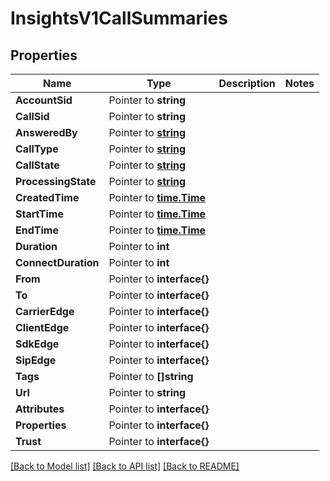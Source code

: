 # InsightsV1CallSummaries

## Properties

Name | Type | Description | Notes
------------ | ------------- | ------------- | -------------
**AccountSid** | Pointer to **string** |  |
**CallSid** | Pointer to **string** |  |
**AnsweredBy** | Pointer to [**string**](CallSummariesEnumAnsweredBy.md) |  |
**CallType** | Pointer to [**string**](CallSummariesEnumCallType.md) |  |
**CallState** | Pointer to [**string**](CallSummariesEnumCallState.md) |  |
**ProcessingState** | Pointer to [**string**](CallSummariesEnumProcessingState.md) |  |
**CreatedTime** | Pointer to [**time.Time**](time.Time.md) |  |
**StartTime** | Pointer to [**time.Time**](time.Time.md) |  |
**EndTime** | Pointer to [**time.Time**](time.Time.md) |  |
**Duration** | Pointer to **int** |  |
**ConnectDuration** | Pointer to **int** |  |
**From** | Pointer to **interface{}** |  |
**To** | Pointer to **interface{}** |  |
**CarrierEdge** | Pointer to **interface{}** |  |
**ClientEdge** | Pointer to **interface{}** |  |
**SdkEdge** | Pointer to **interface{}** |  |
**SipEdge** | Pointer to **interface{}** |  |
**Tags** | Pointer to **[]string** |  |
**Url** | Pointer to **string** |  |
**Attributes** | Pointer to **interface{}** |  |
**Properties** | Pointer to **interface{}** |  |
**Trust** | Pointer to **interface{}** |  |

[[Back to Model list]](../README.md#documentation-for-models) [[Back to API list]](../README.md#documentation-for-api-endpoints) [[Back to README]](../README.md)


